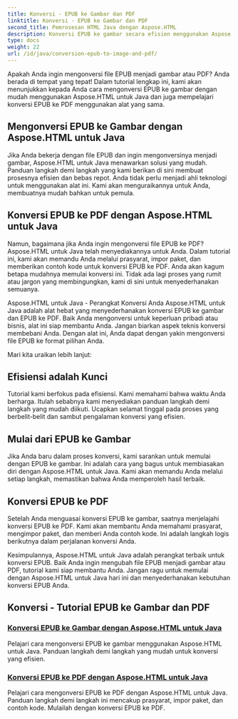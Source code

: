 ```yaml
---
title: Konversi - EPUB ke Gambar dan PDF
linktitle: Konversi - EPUB ke Gambar dan PDF
second_title: Pemrosesan HTML Java dengan Aspose.HTML
description: Konversi EPUB ke gambar secara efisien menggunakan Aspose.HTML untuk Java. Panduan langkah demi langkah ini menyederhanakan prosesnya. Pelajari juga konversi EPUB ke PDF.
type: docs
weight: 22
url: /id/java/conversion-epub-to-image-and-pdf/
---
```

Apakah Anda ingin mengonversi file EPUB menjadi gambar atau PDF? Anda berada di tempat yang tepat! Dalam tutorial lengkap ini, kami akan menunjukkan kepada Anda cara mengonversi EPUB ke gambar dengan mudah menggunakan Aspose.HTML untuk Java dan juga mempelajari konversi EPUB ke PDF menggunakan alat yang sama. 

## Mengonversi EPUB ke Gambar dengan Aspose.HTML untuk Java
Jika Anda bekerja dengan file EPUB dan ingin mengonversinya menjadi gambar, Aspose.HTML untuk Java menawarkan solusi yang mudah. Panduan langkah demi langkah yang kami berikan di sini membuat prosesnya efisien dan bebas repot. Anda tidak perlu menjadi ahli teknologi untuk menggunakan alat ini. Kami akan menguraikannya untuk Anda, membuatnya mudah bahkan untuk pemula.

## Konversi EPUB ke PDF dengan Aspose.HTML untuk Java
Namun, bagaimana jika Anda ingin mengonversi file EPUB ke PDF? Aspose.HTML untuk Java telah menyediakannya untuk Anda. Dalam tutorial ini, kami akan memandu Anda melalui prasyarat, impor paket, dan memberikan contoh kode untuk konversi EPUB ke PDF. Anda akan kagum betapa mudahnya memulai konversi ini. Tidak ada lagi proses yang rumit atau jargon yang membingungkan, kami di sini untuk menyederhanakan semuanya.

Aspose.HTML untuk Java - Perangkat Konversi Anda
Aspose.HTML untuk Java adalah alat hebat yang menyederhanakan konversi EPUB ke gambar dan EPUB ke PDF. Baik Anda mengonversi untuk keperluan pribadi atau bisnis, alat ini siap membantu Anda. Jangan biarkan aspek teknis konversi membebani Anda. Dengan alat ini, Anda dapat dengan yakin mengonversi file EPUB ke format pilihan Anda. 

Mari kita uraikan lebih lanjut:

## Efisiensi adalah Kunci
Tutorial kami berfokus pada efisiensi. Kami memahami bahwa waktu Anda berharga. Itulah sebabnya kami menyediakan panduan langkah demi langkah yang mudah diikuti. Ucapkan selamat tinggal pada proses yang berbelit-belit dan sambut pengalaman konversi yang efisien.

## Mulai dari EPUB ke Gambar
Jika Anda baru dalam proses konversi, kami sarankan untuk memulai dengan EPUB ke gambar. Ini adalah cara yang bagus untuk membiasakan diri dengan Aspose.HTML untuk Java. Kami akan memandu Anda melalui setiap langkah, memastikan bahwa Anda memperoleh hasil terbaik.

## Konversi EPUB ke PDF
Setelah Anda menguasai konversi EPUB ke gambar, saatnya menjelajahi konversi EPUB ke PDF. Kami akan membantu Anda memahami prasyarat, mengimpor paket, dan memberi Anda contoh kode. Ini adalah langkah logis berikutnya dalam perjalanan konversi Anda.

Kesimpulannya, Aspose.HTML untuk Java adalah perangkat terbaik untuk konversi EPUB. Baik Anda ingin mengubah file EPUB menjadi gambar atau PDF, tutorial kami siap membantu Anda. Jangan ragu untuk memulai dengan Aspose.HTML untuk Java hari ini dan menyederhanakan kebutuhan konversi EPUB Anda.
## Konversi - Tutorial EPUB ke Gambar dan PDF
### [Konversi EPUB ke Gambar dengan Aspose.HTML untuk Java](./convert-epub-to-image/)
Pelajari cara mengonversi EPUB ke gambar menggunakan Aspose.HTML untuk Java. Panduan langkah demi langkah yang mudah untuk konversi yang efisien.
### [Konversi EPUB ke PDF dengan Aspose.HTML untuk Java](./convert-epub-to-pdf/)
Pelajari cara mengonversi EPUB ke PDF dengan Aspose.HTML untuk Java. Panduan langkah demi langkah ini mencakup prasyarat, impor paket, dan contoh kode. Mulailah dengan konversi EPUB ke PDF.